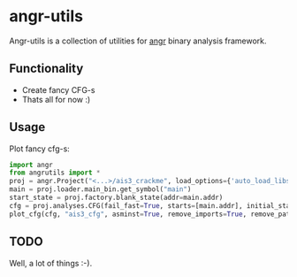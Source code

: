 # angr-utils

Angr-utils is a collection of utilities for [angr](https://github.com/angr/angr) binary analysis framework.

## Functionality
* Create fancy CFG-s
* Thats all for now :)

## Usage

Plot fancy cfg-s:

```python
import angr
from angrutils import *
proj = angr.Project("<...>/ais3_crackme", load_options={'auto_load_libs':False})
main = proj.loader.main_bin.get_symbol("main")
start_state = proj.factory.blank_state(addr=main.addr)
cfg = proj.analyses.CFG(fail_fast=True, starts=[main.addr], initial_state=start_state)
plot_cfg(cfg, "ais3_cfg", asminst=True, remove_imports=True, remove_path_terminator=True)  
```

## TODO

Well, a lot of things :-).
